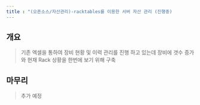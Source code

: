 ```yaml
---
title : "(오픈소스/자산관리)-racktables를 이용한 서버 자산 관리 (진행중)
---
```


## 개요
>기존 엑셀을 통하여 장비 현황 및 이력 관리를 진행 하고 있는데 장비에 갯수 증가와 현재 Rack 상황을 한번에 보기 위해 구축

## 마무리
>추가 예정
